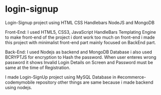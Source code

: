 # login-signup
Login-Signup project using HTML CSS Handlebars NodeJS and MongoDB

Front-End:
I used HTML5, CSS3, JavaScript HandleBars Templating Engine to make front-end of the project i dont work too much on front-end i made this project with minimalist front-end part mainly focused on BackEnd part.

Back-End:
I used Nodejs as backend and MongoDB Database i also used BCRYPTJS for encryption to Hash the password. When user enteres wrong password it shows Invalid Login Details on Screen and Password must be same at the time of Registration.

I made Login-SignUp project using MySQL Database in #ecommerce-codemymobile repository other things are same because i made backend using nodejs.
